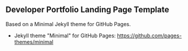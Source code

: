 ## Developer Portfolio Landing Page Template

Based on a Minimal Jekyll theme for GitHub Pages.
 - Jekyll theme "Minimal" for GitHub Pages: https://github.com/pages-themes/minimal 
